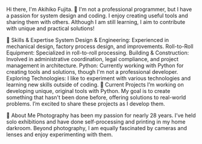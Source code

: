 Hi there, I'm Akihiko Fujita. 👋
I'm not a professional programmer, but I have a passion for system design and coding. I enjoy creating useful tools and sharing them with others. Although I am still learning, I aim to contribute with unique and practical solutions!

🔧 Skills & Expertise
System Design & Engineering: Experienced in mechanical design, factory process design, and improvements.
Roll-to-Roll Equipment: Specialized in roll-to-roll processing.
Building & Construction: Involved in administrative coordination, legal compliance, and project management in architecture.
Python: Currently working with Python for creating tools and solutions, though I'm not a professional developer.
Exploring Technologies: I like to experiment with various technologies and learning new skills outside of coding.
🎯 Current Projects
I’m working on developing unique, original tools with Python. My goal is to create something that hasn't been done before, offering solutions to real-world problems. I’m excited to share these projects as I develop them.

📸 About Me
Photography has been my passion for nearly 28 years. I’ve held solo exhibitions and have done self-processing and printing in my home darkroom. Beyond photography, I am equally fascinated by cameras and lenses and enjoy experimenting with them.



<!---
Akihiko-Fuji/Akihiko-Fuji is a ✨ special ✨ repository because its `README.md` (this file) appears on your GitHub profile.
You can click the Preview link to take a look at your changes.
--->
